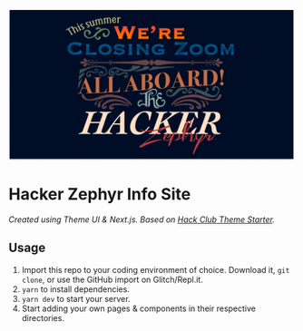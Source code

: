 ![](./public/meta.png)

# Hacker Zephyr Info Site

_Created using Theme UI & Next.js. Based on [Hack Club Theme Starter](https://github.com/hackclub/theme-starter)._

## Usage

1. Import this repo to your coding environment of choice. Download it, `git clone`, or use the GitHub import on Glitch/Repl.it.
2. `yarn` to install dependencies.
3. `yarn dev` to start your server.
4. Start adding your own pages & components in their respective directories.

